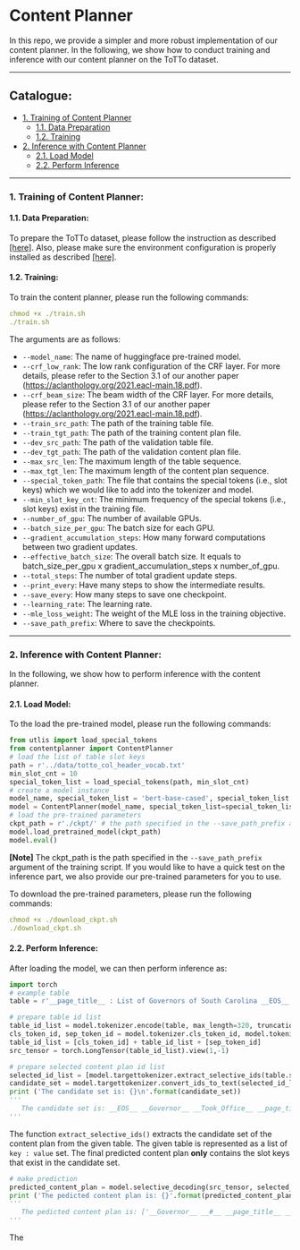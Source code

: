 # Content Planner
In this repo, we provide a simpler and more robust implementation of our content planner. In the following, we show how to conduct training and inference with our content planner on the ToTTo dataset.

****

## Catalogue:
* <a href='#training'>1. Training of Content Planner</a>
    * <a href='#prepare_data'>1.1. Data Preparation</a>
    * <a href='#train_content_planner'>1.2. Training</a>
* <a href='#inference'>2. Inference with Content Planner</a>
    * <a href='#load_model'>2.1. Load Model</a>
    * <a href='#perform_inference'>2.2. Perform Inference</a>
****

<span id='training'/>

### 1. Training of Content Planner:

<span id='prepare_data'/>

#### 1.1. Data Preparation:
To prepare the ToTTo dataset, please follow the instruction as described [[here]](https://github.com/yxuansu/PlanGen#2-totto-data-preprocessing). Also, please make sure the environment configuration is properly installed as described [[here]](https://github.com/yxuansu/PlanGen#2-installation).


<span id='train_content_planner'/>

#### 1.2. Training:
To train the content planner, please run the following commands:
```yaml
chmod +x ./train.sh
./train.sh
```
The arguments are as follows:
* `--model_name`: The name of huggingface pre-trained model.
* `--crf_low_rank`: The low rank configuration of the CRF layer. For more details, please refer to the Section 3.1 of our another paper (https://aclanthology.org/2021.eacl-main.18.pdf).
* `--crf_beam_size`: The beam width of the CRF layer. For more details, please refer to the Section 3.1 of our another paper (https://aclanthology.org/2021.eacl-main.18.pdf).
* `--train_src_path`: The path of the training table file.
* `--train_tgt_path`: The path of the training content plan file.
* `--dev_src_path`: The path of the validation table file.
* `--dev_tgt_path`: The path of the validation content plan file.
* `--max_src_len`: The maximum length of the table sequence.
* `--max_tgt_len`: The maximum length of the content plan sequence.
* `--special_token_path`: The file that contains the special tokens (i.e., slot keys) which we would like to add into the tokenizer and model.
* `--min_slot_key_cnt`: The minimum frequency of the special tokens (i.e., slot keys) exist in the training file.
* `--number_of_gpu`: The number of available GPUs.
* `--batch_size_per_gpu`: The batch size for each GPU.
* `--gradient_accumulation_steps`: How many forward computations between two gradient updates.
* `--effective_batch_size`: The overall batch size. It equals to batch_size_per_gpu x gradient_accumulation_steps x number_of_gpu.
* `--total_steps`: The number of total gradient update steps.
* `--print_every`: Have many steps to show the intermediate results.
* `--save_every`: How many steps to save one checkpoint.
* `--learning_rate`: The learning rate.
* `--mle_loss_weight`: The weight of the MLE loss in the training objective.
* `--save_path_prefix`: Where to save the checkpoints.


****

<span id='inference'/>

### 2. Inference with Content Planner:
In the following, we show how to perform inference with the content planner.

<span id='load_model'/>

#### 2.1. Load Model:
To the load the pre-trained model, please run the following commands:
```python
from utlis import load_special_tokens
from contentplanner import ContentPlanner
# load the list of table slot keys
path = r'../data/totto_col_header_vocab.txt'
min_slot_cnt = 10
special_token_list = load_special_tokens(path, min_slot_cnt)
# create a model instance
model_name, special_token_list = 'bert-base-cased', special_token_list
model = ContentPlanner(model_name, special_token_list=special_token_list)
# load the pre-trained parameters
ckpt_path = r'./ckpt/' # the path specified in the --save_path_prefix argument of the training script
model.load_pretrained_model(ckpt_path)
model.eval()
```

**[Note]** The ckpt_path is the path specified in the `--save_path_prefix` argument of the training script. If you would like to have a quick test on the inference part, we also provide our pre-trained parameters for you to use. 

To download the pre-trained parameters, please run the following commands:
```yaml
chmod +x ./download_ckpt.sh
./download_ckpt.sh
```

<span id='perform_inference'/>

#### 2.2. Perform Inference:
After loading the model, we can then perform inference as:
```python
import torch
# example table
table = r'__page_title__ : List of Governors of South Carolina __EOS__ __#__ : 76 __EOS__ __Governor__ : Daniel Henry Chamberlain __EOS__ __Took_Office__ : December 1 , 1874 __EOS__ __section_title__ : Governors under the Constitution of 1868 __EOS__'

# prepare table id list
table_id_list = model.tokenizer.encode(table, max_length=320, truncation=True, add_special_tokens=False)[:320]
cls_token_id, sep_token_id = model.tokenizer.cls_token_id, model.tokenizer.sep_token_id
table_id_list = [cls_token_id] + table_id_list + [sep_token_id]
src_tensor = torch.LongTensor(table_id_list).view(1,-1)

# prepare selected content plan id list
selected_id_list = [model.targettokenizer.extract_selective_ids(table.strip('\n').strip())]
candidate_set = model.targettokenizer.convert_ids_to_text(selected_id_list[0])
print ('The candidate set is: {}\n'.format(candidate_set))
'''
   The candidate set is: __EOS__ __Governor__ __Took_Office__ __page_title__ __section_title__ __#__
'''
```

The function `extract_selective_ids()` extracts the candidate set of the content plan from the given table. The given table is represented as a list of `key : value` set. The final predicted content plan **only** contains the slot keys that exist in the candidate set.

```python
# make prediction
predicted_content_plan = model.selective_decoding(src_tensor, selected_id_list)
print ('The pedicted content plan is: {}'.format(predicted_content_plan))
'''
   The pedicted content plan is: ['__Governor__ __#__ __page_title__ __Took_Office__']
'''
```

The 


